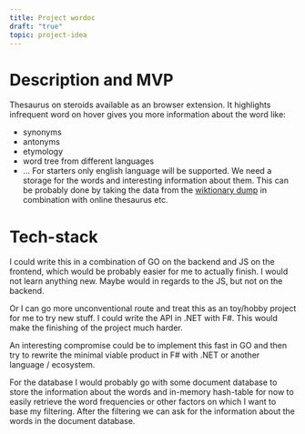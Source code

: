 ```yaml
---
title: Project wordoc
draft: "true"
topic: project-idea
---
```

# Description and MVP

Thesaurus on steroids available as an browser extension. It highlights infrequent word on hover gives you more information about the word like:
* synonyms
* antonyms
* etymology
* word tree from different languages
* ...
For starters only english language will be supported. We need a storage for the words and interesting information about them. This can be probably done by taking the data from the [wiktionary dump](https://dumps.wikimedia.org/enwiktionary/20240401/) in combination with online thesaurus etc.

# Tech-stack

I could write this in a combination of GO on the backend and JS on the frontend, which would be probably easier for me to actually finish. I would not learn anything new. Maybe would in regards to the JS, but not on the backend.

Or I can go more unconventional route and treat this as an toy/hobby project for me to try new stuff. I could write the API in .NET with F#. This would make the finishing of the project much harder.

An interesting compromise could be to implement this fast in GO and then try to rewrite the minimal viable product in F# with .NET or another language / ecosystem.

For the database I would probably go with some document database to store the information about the words and in-memory hash-table for now to easily retrieve the word frequencies or other factors on which I want to base my filtering. After the filtering we can ask for the information about the words in the document database.